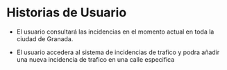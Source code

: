 
# Historias de Usuario

 * El usuario consultará las incidencias en el momento actual en toda la ciudad de Granada.
 
 * El usuario accedera al sistema de incidencias de trafico y podra añadir una nueva incidencia de trafico en una calle especifica


